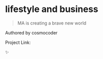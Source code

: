 # lifestyle and business 
> MA is creating a brave new world

Authored by cosmocoder

Project Link:

:sparkles:
